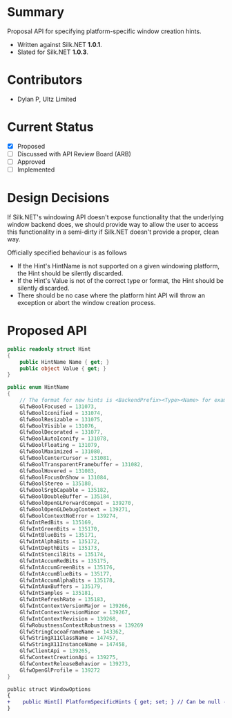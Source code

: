 # Summary
Proposal API for specifying platform-specific window creation hints.

- Written against Silk.NET **1.0.1**.
- Slated for Silk.NET **1.0.3**.

# Contributors
- Dylan P, Ultz Limited

# Current Status
- [x] Proposed
- [ ] Discussed with API Review Board (ARB)
- [ ] Approved
- [ ] Implemented

# Design Decisions
If Silk.NET's windowing API doesn't expose functionality that the underlying window backend does, we should provide way to allow the user to access this functionality in a semi-dirty if Silk.NET doesn't provide a proper, clean way.

Officially specified behaviour is as follows
- If the Hint's HintName is not supported on a given windowing platform, the Hint should be silently discarded.
- If the Hint's Value is not of the correct type or format, the Hint should be silently discarded.
- There should be no case where the platform hint API will throw an exception or abort the window creation process.

# Proposed API

```cs
public readonly struct Hint
{
    public HintName Name { get; }
    public object Value { get; }
}

public enum HintName
{
    // The format for new hints is <BackendPrefix><Type><Name> for example EglBoolFlugenschlafen
    GlfwBoolFocused = 131073,
    GlfwBoolIconified = 131074,
    GlfwBoolResizable = 131075,
    GlfwBoolVisible = 131076,
    GlfwBoolDecorated = 131077,
    GlfwBoolAutoIconify = 131078,
    GlfwBoolFloating = 131079,
    GlfwBoolMaximized = 131080,
    GlfwBoolCenterCursor = 131081,
    GlfwBoolTransparentFramebuffer = 131082,
    GlfwBoolHovered = 131083,
    GlfwBoolFocusOnShow = 131084,
    GlfwBoolStereo = 135180,
    GlfwBoolSrgbCapable = 135182,
    GlfwBoolDoubleBuffer = 135184,
    GlfwBoolOpenGLForwardCompat = 139270,
    GlfwBoolOpenGLDebugContext = 139271,
    GlfwBoolContextNoError = 139274,
    GlfwIntRedBits = 135169,
    GlfwIntGreenBits = 135170,
    GlfwIntBlueBits = 135171,
    GlfwIntAlphaBits = 135172,
    GlfwIntDepthBits = 135173,
    GlfwIntStencilBits = 135174,
    GlfwIntAccumRedBits = 135175,
    GlfwIntAccumGreenBits = 135176,
    GlfwIntAccumBlueBits = 135177,
    GlfwIntAccumAlphaBits = 135178,
    GlfwIntAuxBuffers = 135179,
    GlfwIntSamples = 135181,
    GlfwIntRefreshRate = 135183,
    GlfwIntContextVersionMajor = 139266,
    GlfwIntContextVersionMinor = 139267,
    GlfwIntContextRevision = 139268,
    GlfwRobustnessContextRobustness = 139269
    GlfwStringCocoaFrameName = 143362,
    GlfwStringX11ClassName = 147457,
    GlfwStringX11InstanceName = 147458,
    GlfwClientApi = 139265,
    GlfwContextCreationApi = 139275,
    GlfwContextReleaseBehavior = 139273,
    GlfwOpenGlProfile = 139272
}
```

```diff
public struct WindowOptions
{
+    public Hint[] PlatformSpecificHints { get; set; } // Can be null - we haven't discussed use of ? in the codebase yet
}
```
